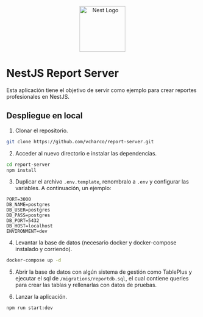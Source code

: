 <p align="center">
  <a href="http://nestjs.com/" target="blank"><img src="https://nestjs.com/img/logo-small.svg" width="120" alt="Nest Logo" /></a>
</p>

# NestJS Report Server

Esta aplicación tiene el objetivo de servir como ejemplo para crear reportes profesionales en NestJS.

## Despliegue en local

1. Clonar el repositorio.

```bash
git clone https://github.com/vcharco/report-server.git
```

2. Acceder al nuevo directorio e instalar las dependencias.

```bash
cd report-server
npm install
```

3. Duplicar el archivo `.env.template`, renombralo a `.env` y configurar las variables. A continuación, un ejemplo:

```text
PORT=3000
DB_NAME=postgres
DB_USER=postgres
DB_PASS=postgres
DB_PORT=5432
DB_HOST=localhost
ENVIRONMENT=dev
```

4. Levantar la base de datos (necesario docker y docker-compose instalado y corriendo).

```bash
docker-compose up -d
```

5. Abrir la base de datos con algún sistema de gestión como TablePlus y ejecutar el sql de `/migrations/reportdb.sql`, el cual contiene queries para crear las tablas y rellenarlas con datos de pruebas.

6. Lanzar la aplicación.

```bash
npm run start:dev
```
